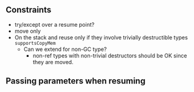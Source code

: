 ## Constraints

- try/except over a resume point?
- move only
- On the stack and reuse only if they
  involve trivially destructible types `supportsCopyMem`
  - Can we extend for non-GC type?
    - non-ref types with non-trivial destructors
      should be OK since they are moved.


## Passing parameters when resuming
